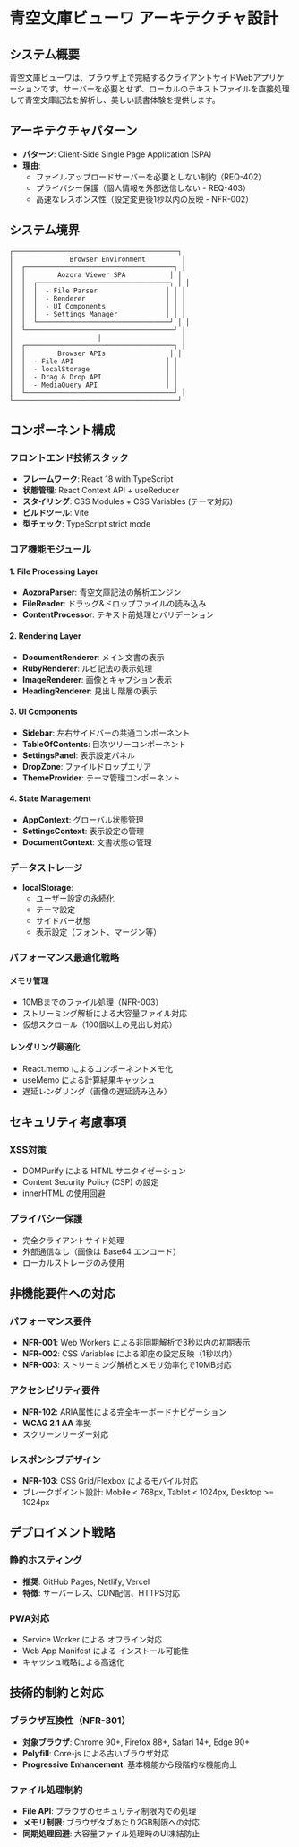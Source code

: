 # 青空文庫ビューワ アーキテクチャ設計

## システム概要

青空文庫ビューワは、ブラウザ上で完結するクライアントサイドWebアプリケーションです。サーバーを必要とせず、ローカルのテキストファイルを直接処理して青空文庫記法を解析し、美しい読書体験を提供します。

## アーキテクチャパターン

- **パターン**: Client-Side Single Page Application (SPA)
- **理由**: 
  - ファイルアップロードサーバーを必要としない制約（REQ-402）
  - プライバシー保護（個人情報を外部送信しない - REQ-403）
  - 高速なレスポンス性（設定変更後1秒以内の反映 - NFR-002）

## システム境界

```
┌─────────────────────────────────────────┐
│              Browser Environment         │
│  ┌─────────────────────────────────────┐ │
│  │        Aozora Viewer SPA           │ │
│  │  ┌─────────────────────────────────┐ │ │
│  │  │  - File Parser                 │ │ │
│  │  │  - Renderer                    │ │ │
│  │  │  - UI Components               │ │ │
│  │  │  - Settings Manager            │ │ │
│  │  └─────────────────────────────────┘ │ │
│  └─────────────────────────────────────┘ │
│                     │                    │
│  ┌─────────────────────────────────────┐ │
│  │        Browser APIs                │ │
│  │  - File API                       │ │
│  │  - localStorage                   │ │
│  │  - Drag & Drop API                │ │
│  │  - MediaQuery API                 │ │
│  └─────────────────────────────────────┘ │
└─────────────────────────────────────────┘
```

## コンポーネント構成

### フロントエンド技術スタック

- **フレームワーク**: React 18 with TypeScript
- **状態管理**: React Context API + useReducer
- **スタイリング**: CSS Modules + CSS Variables (テーマ対応)
- **ビルドツール**: Vite
- **型チェック**: TypeScript strict mode

### コア機能モジュール

#### 1. File Processing Layer
- **AozoraParser**: 青空文庫記法の解析エンジン
- **FileReader**: ドラッグ&ドロップファイルの読み込み
- **ContentProcessor**: テキスト前処理とバリデーション

#### 2. Rendering Layer
- **DocumentRenderer**: メイン文書の表示
- **RubyRenderer**: ルビ記法の表示処理
- **ImageRenderer**: 画像とキャプション表示
- **HeadingRenderer**: 見出し階層の表示

#### 3. UI Components
- **Sidebar**: 左右サイドバーの共通コンポーネント
- **TableOfContents**: 目次ツリーコンポーネント
- **SettingsPanel**: 表示設定パネル
- **DropZone**: ファイルドロップエリア
- **ThemeProvider**: テーマ管理コンポーネント

#### 4. State Management
- **AppContext**: グローバル状態管理
- **SettingsContext**: 表示設定の管理
- **DocumentContext**: 文書状態の管理

### データストレージ

- **localStorage**: 
  - ユーザー設定の永続化
  - テーマ設定
  - サイドバー状態
  - 表示設定（フォント、マージン等）

### パフォーマンス最適化戦略

#### メモリ管理
- 10MBまでのファイル処理（NFR-003）
- ストリーミング解析による大容量ファイル対応
- 仮想スクロール（100個以上の見出し対応）

#### レンダリング最適化
- React.memo によるコンポーネントメモ化
- useMemo による計算結果キャッシュ
- 遅延レンダリング（画像の遅延読み込み）

## セキュリティ考慮事項

### XSS対策
- DOMPurify による HTML サニタイゼーション
- Content Security Policy (CSP) の設定
- innerHTML の使用回避

### プライバシー保護
- 完全クライアントサイド処理
- 外部通信なし（画像は Base64 エンコード）
- ローカルストレージのみ使用

## 非機能要件への対応

### パフォーマンス要件
- **NFR-001**: Web Workers による非同期解析で3秒以内の初期表示
- **NFR-002**: CSS Variables による即座の設定反映（1秒以内）
- **NFR-003**: ストリーミング解析とメモリ効率化で10MB対応

### アクセシビリティ要件
- **NFR-102**: ARIA属性による完全キーボードナビゲーション
- **WCAG 2.1 AA** 準拠
- スクリーンリーダー対応

### レスポンシブデザイン
- **NFR-103**: CSS Grid/Flexbox によるモバイル対応
- ブレークポイント設計: Mobile < 768px, Tablet < 1024px, Desktop >= 1024px

## デプロイメント戦略

### 静的ホスティング
- **推奨**: GitHub Pages, Netlify, Vercel
- **特徴**: サーバーレス、CDN配信、HTTPS対応

### PWA対応
- Service Worker による オフライン対応
- Web App Manifest による インストール可能性
- キャッシュ戦略による高速化

## 技術的制約と対応

### ブラウザ互換性（NFR-301）
- **対象ブラウザ**: Chrome 90+, Firefox 88+, Safari 14+, Edge 90+
- **Polyfill**: Core-js による古いブラウザ対応
- **Progressive Enhancement**: 基本機能から段階的な機能向上

### ファイル処理制約
- **File API**: ブラウザのセキュリティ制限内での処理
- **メモリ制限**: ブラウザタブあたり2GB制限への対応
- **同期処理回避**: 大容量ファイル処理時のUI凍結防止